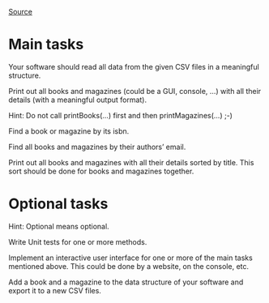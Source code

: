 [Source](https://github.com/echocat/golang-kata-1)

# Main tasks

Your software should read all data from the given CSV files in a meaningful structure.

Print out all books and magazines (could be a GUI, console, …) with all their details (with a meaningful output format).

Hint: Do not call printBooks(...) first and then printMagazines(...) ;-)

Find a book or magazine by its isbn.

Find all books and magazines by their authors’ email.

Print out all books and magazines with all their details sorted by title. This sort should be done for books and magazines together.

# Optional tasks

Hint: Optional means optional.

Write Unit tests for one or more methods.

Implement an interactive user interface for one or more of the main tasks mentioned above. This could be done by a website, on the console, etc.

Add a book and a magazine to the data structure of your software and export it to a new CSV files.
